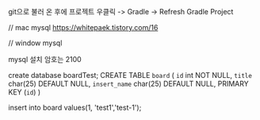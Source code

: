 git으로 불러 온 후에
프로젝트 우클릭 -> Gradle -> Refresh Gradle Project

// mac mysql
https://whitepaek.tistory.com/16

// window mysql


mysql 설치
암호는 2100

create database boardTest;
CREATE TABLE `board` (
  `id` int NOT NULL,
  `title` char(25) DEFAULT NULL,
  `insert_name` char(25) DEFAULT NULL,
  PRIMARY KEY (`id`)
)

insert into board values(1, 'test1','test-1');
